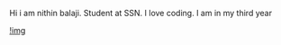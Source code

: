 Hi i am nithin balaji. Student at SSN. I love coding. I am in my third year

[!img](https://www.google.com/url?sa=i&url=https%3A%2F%2Fwww.healthcareitnews.com%2Fnews%2Fopen-source-ai-voice-assistant-takes-aim-amazon-and-google&psig=AOvVaw3ELE42HUG-US2jhLprUTz0&ust=1669439146981000&source=images&cd=vfe&ved=0CBAQjRxqFwoTCIiP-M3HyPsCFQAAAAAdAAAAABAD)